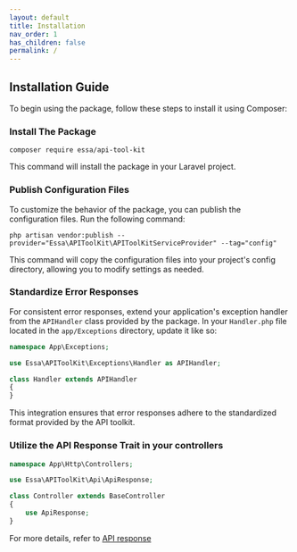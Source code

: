 ```yaml
---
layout: default
title: Installation
nav_order: 1
has_children: false
permalink: /
---
```


## **Installation Guide**
To begin using the package, follow these steps to install it using Composer:

### Install The Package
```
composer require essa/api-tool-kit
```
This command will install the package in your Laravel project.
### Publish Configuration Files
To customize the behavior of the package, you can publish the configuration files. Run the following command:
```
php artisan vendor:publish --provider="Essa\APIToolKit\APIToolKitServiceProvider" --tag="config"
```
This command will copy the configuration files into your project's config directory, allowing you to modify settings as needed.

### Standardize Error Responses
For consistent error responses, extend your application's exception handler from the `APIHandler` class provided by the package. In your `Handler.php` file located in the `app/Exceptions` directory, update it like so:

```php
namespace App\Exceptions;

use Essa\APIToolKit\Exceptions\Handler as APIHandler;

class Handler extends APIHandler
{
}

```
This integration ensures that error responses adhere to the standardized format provided by the API toolkit.

### Utilize the API Response Trait in your controllers

```php
namespace App\Http\Controllers;

use Essa\APIToolKit\Api\ApiResponse;

class Controller extends BaseController
{
    use ApiResponse;
}
```
For more details, refer to [API response](https://ahmedesa.github.io/laravel-api-tool-kit-docs/api-response)
